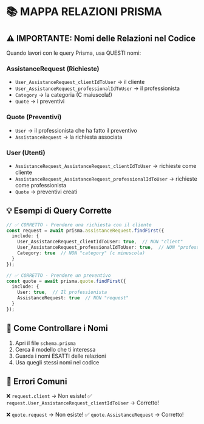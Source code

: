 # 📚 MAPPA RELAZIONI PRISMA

## ⚠️ IMPORTANTE: Nomi delle Relazioni nel Codice

Quando lavori con le query Prisma, usa QUESTI nomi:

### AssistanceRequest (Richieste)
- `User_AssistanceRequest_clientIdToUser` → il cliente
- `User_AssistanceRequest_professionalIdToUser` → il professionista  
- `Category` → la categoria (C maiuscola!)
- `Quote` → i preventivi

### Quote (Preventivi)
- `User` → il professionista che ha fatto il preventivo
- `AssistanceRequest` → la richiesta associata

### User (Utenti)
- `AssistanceRequest_AssistanceRequest_clientIdToUser` → richieste come cliente
- `AssistanceRequest_AssistanceRequest_professionalIdToUser` → richieste come professionista
- `Quote` → preventivi creati

## 💡 Esempi di Query Corrette

```typescript
// ✅ CORRETTO - Prendere una richiesta con il cliente
const request = await prisma.assistanceRequest.findFirst({
  include: {
    User_AssistanceRequest_clientIdToUser: true,  // NON "client"
    User_AssistanceRequest_professionalIdToUser: true,  // NON "professional"
    Category: true  // NON "category" (c minuscola)
  }
});

// ✅ CORRETTO - Prendere un preventivo
const quote = await prisma.quote.findFirst({
  include: {
    User: true,  // Il professionista
    AssistanceRequest: true  // NON "request"
  }
});
```

## 🔧 Come Controllare i Nomi

1. Apri il file `schema.prisma`
2. Cerca il modello che ti interessa
3. Guarda i nomi ESATTI delle relazioni
4. Usa quegli stessi nomi nel codice

## 🚨 Errori Comuni

❌ `request.client` → Non esiste!
✅ `request.User_AssistanceRequest_clientIdToUser` → Corretto!

❌ `quote.request` → Non esiste!
✅ `quote.AssistanceRequest` → Corretto!
